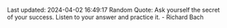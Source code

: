 Last updated: 2024-04-02 16:49:17
Random Quote: Ask yourself the secret of your success. Listen to your answer and practice it. - Richard Bach